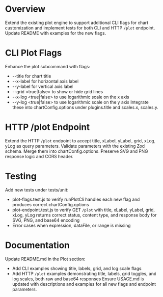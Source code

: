 # Overview
Extend the existing plot engine to support additional CLI flags for chart customization and implement tests for both CLI and HTTP `/plot` endpoint. Update README with examples for the new flags.

# CLI Plot Flags
Enhance the plot subcommand with flags:
- --title <text> for chart title
- --x-label <text> for horizontal axis label
- --y-label <text> for vertical axis label
- --grid <true|false> to show or hide grid lines
- --x-log <true|false> to use logarithmic scale on the x axis
- --y-log <true|false> to use logarithmic scale on the y axis
Integrate these into chartConfig.options under plugins.title and scales.x, scales.y.

# HTTP /plot Endpoint
Extend the HTTP `/plot` endpoint to accept title, xLabel, yLabel, grid, xLog, yLog as query parameters. Validate parameters with the existing Zod schema. Merge them into chartConfig.options. Preserve SVG and PNG response logic and CORS header.

# Testing
Add new tests under tests/unit:
- plot-flags.test.js to verify runPlotCli handles each new flag and produces correct chartConfig.options
- plot-endpoint.test.js to verify GET `/plot` with title, xLabel, yLabel, grid, xLog, yLog returns correct status, content type, and response body for SVG, PNG, and base64 encoding
- Error cases when expression, dataFile, or range is missing

# Documentation
Update README.md in the Plot section:
- Add CLI examples showing title, labels, grid, and log scale flags
- Add HTTP `/plot` examples demonstrating title, labels, grid toggles, and log scales, both raw and base64 responses
Ensure USAGE.md is updated with descriptions and examples for all new flags and endpoint parameters.